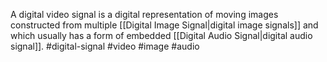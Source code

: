 A digital video signal is a digital representation of moving images constructed from multiple [[Digital Image Signal|digital image signals]] and which usually has a form of embedded [[Digital Audio Signal|digital audio signal]]. #digital-signal #video #image #audio 